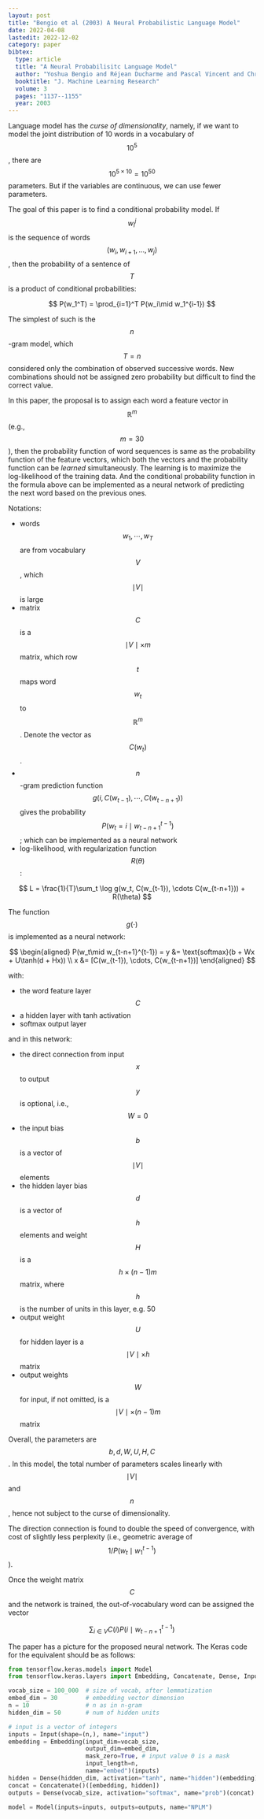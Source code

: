 ```yaml
---
layout: post
title: "Bengio et al (2003) A Neural Probabilistic Language Model"
date: 2022-04-08
lastedit: 2022-12-02
category: paper
bibtex:
  type: article
  title: "A Neural Probabilisitc Language Model"
  author: "Yoshua Bengio and Réjean Ducharme and Pascal Vincent and Christian Jauvin"
  booktitle: "J. Machine Learning Research"
  volume: 3
  pages: "1137--1155"
  year: 2003
---
```


Language model has the *curse of dimensionality*, namely, if we want to model
the joint distribution of 10 words in a vocabulary of $$10^5$$, there are
$$10^{5\times 10} = 10^{50}$$ parameters. But if the variables are continuous,
we can use fewer parameters.

The goal of this paper is to find a conditional probability model. If $$w_i^j$$
is the sequence of words $$(w_i,w_{i+1},\dots,w_j)$$, then the probability of a
sentence of $$T$$ is a product of conditional probabilities:

$$
P(w_1^T) = \prod_{i=1}^T P(w_i\mid w_1^{i-1})
$$

The simplest of such is the $$n$$-gram model, which $$T=n$$ considered only the
combination of observed successive words. New combinations should not be
assigned zero probability but difficult to find the correct value.

In this paper, the proposal is to assign each word a feature vector in
$$\mathbb{R}^m$$ (e.g., $$m=30$$), then the probability function of word
sequences is same as the probability function of the feature vectors, which
both the vectors and the probability function can be *learned* simultaneously.
The learning is to maximize the log-likelihood of the training data. And the
conditional probability function in the formula above can be implemented as
a neural network of predicting the next word based on the previous ones.

Notations:

- words $$w_1,\cdots,w_T$$ are from vocabulary $$V$$, which $$\mid V\mid$$ is large
- matrix $$C$$ is a $$\mid V\mid \times m$$ matrix, which row $$t$$ maps word $$w_t$$ to $$\mathbb{R}^m$$. Denote the vector as $$C(w_t)$$.
- $$n$$-gram prediction function $$g(i, C(w_{t-1}), \cdots, C(w_{t-n+1}))$$ gives the probability $$P(w_t = i\mid w_{t-n+1}^{t-1})$$; which can be implemented as a neural network
- log-likelihood, with regularization function $$R(\theta)$$:

$$
L = \frac{1}{T}\sum_t \log g(w_t, C(w_{t-1}), \cdots C(w_{t-n+1})) + R(\theta)
$$

The function $$g(\cdot)$$ is implemented as a neural network:

$$
\begin{aligned}
P(w_t\mid w_{t-n+1}^{t-1}) = y &= \text{softmax}(b + Wx + U\tanh(d + Hx)) \\
x &= [C(w_{t-1}), \cdots, C(w_{t-n+1})]
\end{aligned}
$$

with:

- the word feature layer $$C$$
- a hidden layer with tanh activation
- softmax output layer

and in this network:

- the direct connection from input $$x$$ to output $$y$$ is optional, i.e., $$W=0$$
- the input bias $$b$$ is a vector of $$\mid V\mid$$ elements
- the hidden layer bias $$d$$ is a vector of $$h$$ elements and weight $$H$$ is a $$h\times (n-1)m$$ matrix, where $$h$$ is the number of units in this layer, e.g. 50
- output weight $$U$$ for hidden layer is a $$\mid V\mid\times h$$ matrix
- output weights $$W$$ for input, if not omitted, is a $$\mid V\mid\times (n-1)m$$ matrix

Overall, the parameters are $$b, d, W, U, H, C$$. In this model, the total
number of parameters scales linearly with $$\mid V\mid$$ and $$n$$, hence not
subject to the curse of dimensionality.

The direction connection is found to double the speed of convergence, with cost
of slightly less perplexity (i.e., geometric average of $$1/P(w_t\mid w_1^{t-1})$$).

Once the weight matrix $$C$$ and the network is trained, the out-of-vocabulary
word can be assigned the vector

$$
\sum_{i\in V} C(i)P(i\mid w_{t-n+1}^{t-1})
$$

The paper has a picture for the proposed neural network. The Keras code for the
equivalent should be as follows:

```python
from tensorflow.keras.models import Model
from tensorflow.keras.layers import Embedding, Concatenate, Dense, Input

vocab_size = 100_000  # size of vocab, after lemmatization
embed_dim = 30        # embedding vector dimension
n = 10                # n as in n-gram
hidden_dim = 50       # num of hidden units

# input is a vector of integers
inputs = Input(shape=(n,), name="input")
embedding = Embedding(input_dim=vocab_size,
                      output_dim=embed_dim,
                      mask_zero=True, # input value 0 is a mask
                      input_length=n,
                      name="embed")(inputs)
hidden = Dense(hidden_dim, activation="tanh", name="hidden")(embedding)
concat = Concatenate()([embedding, hidden])
outputs = Dense(vocab_size, activation="softmax", name="prob")(concat)

model = Model(inputs=inputs, outputs=outputs, name="NPLM")
```
